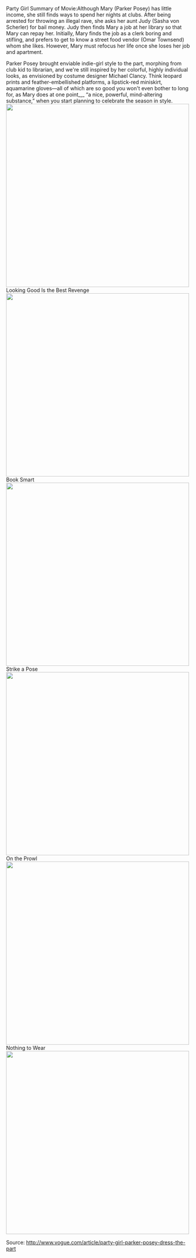 Party Girl
Summary of Movie:Although Mary (Parker Posey) has little income, she still finds ways to spend her nights at clubs. After being arrested for throwing an illegal rave, she asks her aunt Judy (Sasha von Scherler) for bail money. Judy then finds Mary a job at her library so that Mary can repay her. Initially, Mary finds the job as a clerk boring and stifling, and prefers to get to know a street food vendor (Omar Townsend) whom she likes. However, Mary must refocus her life once she loses her job and apartment.

Parker Posey brought enviable indie-girl style to the part, morphing from club kid to librarian, and we're still inspired by her colorful, highly individual looks, as envisioned by costume designer Michael Clancy. Think leopard prints and feather-embellished platforms, a lipstick-red miniskirt, aquamarine gloves—all of which are so good you won't even bother to long for, as Mary does at one point_,_ “a nice, powerful, mind-altering substance,” when you start planning to celebrate the season in style. 
<br>
<img height="500" src="http://static.rogerebert.com/uploads/movie/movie_poster/party-girl-1995/large_mGYmk0Rh4AlqusEP6fHkLFp6Rc4.jpg" />
<br>
Looking Good Is the Best Revenge
<br>
<img height="500" src="http://assets.vogue.com/photos/5891ee7c7edfa70512d67b40/master/w_660,c_limit/party-girl-3.gif" />
<br>
Book Smart
<br>
<img height="500" src="http://assets.vogue.com/photos/5891ee7ab482c0ea0e4db9e1/master/w_660,c_limit/party-girl-1.jpg" />
<br>
Strike a Pose
<br>
<img height="500" src="http://assets.vogue.com/photos/5891ee7d23f9887c0e0e463f/master/w_660,c_limit/party-girl-4.gif" />
<br>
On the Prowl
<br>
<img height="500" src="http://assets.vogue.com/photos/5891ee7e186d7c1b6493bd10/master/w_660,c_limit/party-girl-5.gif" />
<br>
Nothing to Wear
<br>
<img height="500" src="http://assets.vogue.com/photos/5891ee7bb482c0ea0e4db9e3/master/w_660,c_limit/party-girl-2.gif" />
<br>

Source: http://www.vogue.com/article/party-girl-parker-posey-dress-the-part
